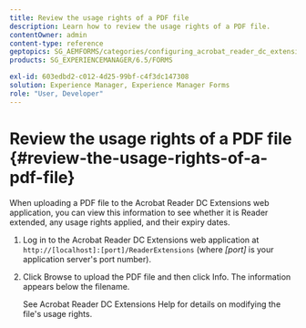 ```yaml
---
title: Review the usage rights of a PDF file
description: Learn how to review the usage rights of a PDF file.
contentOwner: admin
content-type: reference
geptopics: SG_AEMFORMS/categories/configuring_acrobat_reader_dc_extensions
products: SG_EXPERIENCEMANAGER/6.5/FORMS

exl-id: 603edbd2-c012-4d25-99bf-c4f3dc147308
solution: Experience Manager, Experience Manager Forms
role: "User, Developer"
---
```

# Review the usage rights of a PDF file {#review-the-usage-rights-of-a-pdf-file}

When uploading a PDF file to the Acrobat Reader DC Extensions web application, you can view this information to see whether it is Reader extended, any usage rights applied, and their expiry dates.

1. Log in to the Acrobat Reader DC Extensions web application at `http://[localhost]:[port]/ReaderExtensions` (where *[port]* is your application server's port number).
1. Click Browse to upload the PDF file and then click Info. The information appears below the filename.

   See Acrobat Reader DC Extensions Help for details on modifying the file's usage rights.
